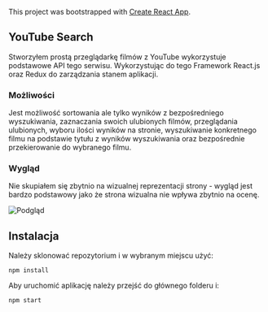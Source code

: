 This project was bootstrapped with [Create React App](https://github.com/facebookincubator/create-react-app).


## YouTube Search
Stworzyłem prostą przeglądarkę filmów z YouTube wykorzystuje podstawowe API tego serwisu. Wykorzystując do tego Framework React.js oraz Redux do zarządzania stanem aplikacji.
### Możliwości
Jest możliwość sortowania ale tylko wyników z bezpośredniego wyszukiwania, zaznaczania swoich ulubionych filmów, przeglądania ulubionych, wyboru ilości wyników na stronie, wyszukiwanie konkretnego filmu na podstawie tytułu z wyników wyszukiwania oraz bezpośrednie przekierowanie do  wybranego filmu.
### Wygląd
Nie skupiałem się zbytnio na wizualnej reprezentacji strony - wygląd jest bardzo podstawowy jako że strona wizualna nie wpływa zbytnio na ocenę.


![Podgląd](https://screenshotscdn.firefoxusercontent.com/images/9dfbf6e2-f0e8-4d3b-8481-1a96668bbd31.jpg)

## Instalacja
Należy sklonować repozytorium i w wybranym miejscu użyć:

```
npm install
```

Aby uruchomić aplikację należy przejść do głównego folderu i:
```
npm start
```
